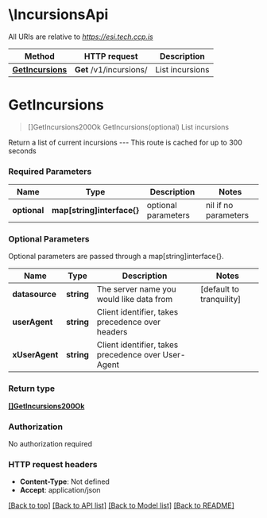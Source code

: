 # \IncursionsApi

All URIs are relative to *https://esi.tech.ccp.is*

Method | HTTP request | Description
------------- | ------------- | -------------
[**GetIncursions**](IncursionsApi.md#GetIncursions) | **Get** /v1/incursions/ | List incursions


# **GetIncursions**
> []GetIncursions200Ok GetIncursions(optional)
List incursions

Return a list of current incursions  ---  This route is cached for up to 300 seconds

### Required Parameters

Name | Type | Description  | Notes
------------- | ------------- | ------------- | -------------
 **optional** | **map[string]interface{}** | optional parameters | nil if no parameters

### Optional Parameters
Optional parameters are passed through a map[string]interface{}.

Name | Type | Description  | Notes
------------- | ------------- | ------------- | -------------
 **datasource** | **string**| The server name you would like data from | [default to tranquility]
 **userAgent** | **string**| Client identifier, takes precedence over headers | 
 **xUserAgent** | **string**| Client identifier, takes precedence over User-Agent | 

### Return type

[**[]GetIncursions200Ok**](get_incursions_200_ok.md)

### Authorization

No authorization required

### HTTP request headers

 - **Content-Type**: Not defined
 - **Accept**: application/json

[[Back to top]](#) [[Back to API list]](../README.md#documentation-for-api-endpoints) [[Back to Model list]](../README.md#documentation-for-models) [[Back to README]](../README.md)

